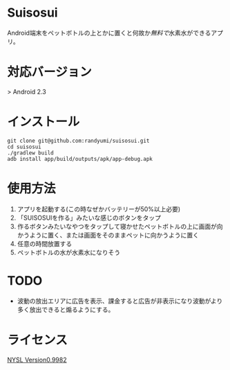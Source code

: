 Suisosui
==
Android端末をペットボトルの上とかに置くと何故か*無料で*水素水ができるアプリ。

# 対応バージョン
\> Android 2.3

# インストール
```
git clone git@github.com:randyumi/suisosui.git
cd suisosui
./gradlew build
adb install app/build/outputs/apk/app-debug.apk
```


# 使用方法
1. アプリを起動する(この時なぜかバッテリーが50%以上必要)
2. 「SUISOSUIを作る」みたいな感じのボタンをタップ
3. 作るボタンみたいなやつをタップして寝かせたペットボトルの上に画面が向かうように置く、または画面をそのままペットに向かうように置く
4. 任意の時間放置する
5. ペットボトルの水が水素水になりそう


# TODO
* 波動の放出エリアに広告を表示、課金すると広告が非表示になり波動がより多く放出できると煽るようにする。

# ライセンス
[NYSL Version0.9982](http://www.kmonos.net/nysl/)
